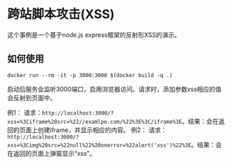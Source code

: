 # 跨站脚本攻击(XSS)
这个事例是一个基于node.js express框架的反射形XSS的演示。

## 如何使用

```
docker run --rm -it -p 3000:3000 $(docker build -q .)
```

启动后服务会监听3000端口，启用浏览器访问。请求时，添加参数xss相应的值会反射到页面中。

例1：
请求：`http://localhost:3000/?xss=%3Ciframe%20src=%22//examlpe.com/%22%3E%3C/iframe%3E`。结果：会在返回的页面上创建iframe，并显示相应的内容。
例2：
请求：`http://localhost:3000/?xss=%3Cimg%20src=%22null%22%20onerror=%22alert('xss')%22%3E`。结果：会在返回的页面上弹窗显示“xss”。

